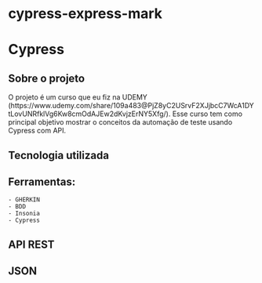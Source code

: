 # cypress-express-mark

<h1>Cypress</h1>

<h2>Sobre o projeto</h2>
 O projeto é um curso que eu fiz na UDEMY (https://www.udemy.com/share/109a483@PjZ8yC2USrvF2XJjbcC7WcA1DYtLovUNRfklVg6Kw8cmOdAJEw2dKvjzErNY5Xfg/). 
  Esse curso tem como principal objetivo mostrar o conceitos da automação de teste usando Cypress com API.
<h2> Tecnologia utilizada</h2>

## Ferramentas:
    - GHERKIN 
    - BDD
    - Insonia
    - Cypress

## API REST

## JSON

  

